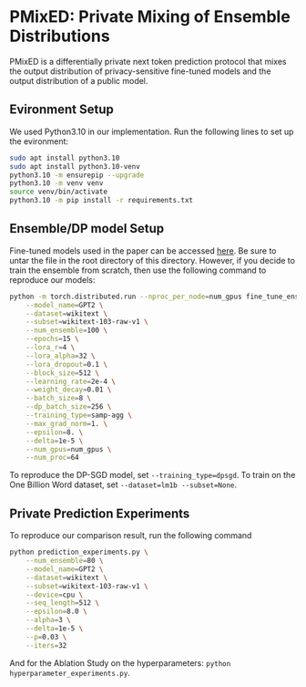 # PMixED: Private Mixing of Ensemble Distributions 

PMixED is a differentially private next token prediction protocol that mixes the output distribution of privacy-sensitive fine-tuned models and the output distribution of a public model.  

## Evironment Setup
We used Python3.10 in our implementation. Run the following lines to set up the evironment: 

```bash
sudo apt install python3.10
sudo apt install python3.10-venv
python3.10 -m ensurepip --upgrade
python3.10 -m venv venv
source venv/bin/activate
python3.10 -m pip install -r requirements.txt
```

## Ensemble/DP model Setup
Fine-tuned models used in the paper can be accessed [here](https://drive.google.com/file/d/1QW70rCqhSPd7KyzrGZk8noK6v5SRArlr/view?usp=sharing). Be sure to untar the file in the root directory of this directory. However, if you decide to train the ensemble from scratch, then use the following command to reproduce our models:

```bash
python -m torch.distributed.run --nproc_per_node=num_gpus fine_tune_ensemble.py \
    --model_name=GPT2 \
    --dataset=wikitext \
    --subset=wikitext-103-raw-v1 \
    --num_ensemble=100 \
    --epochs=15 \
    --lora_r=4 \
    --lora_alpha=32 \
    --lora_dropout=0.1 \
    --block_size=512 \
    --learning_rate=2e-4 \
    --weight_decay=0.01 \
    --batch_size=8 \
    --dp_batch_size=256 \
    --training_type=samp-agg \
    --max_grad_norm=1. \
    --epsilon=8. \
    --delta=1e-5 \
    --num_gpus=num_gpus \
    --num_proc=64
```

To reproduce the DP-SGD model, set ```--training_type=dpsgd```. To train on the One Billion Word dataset, set ```--dataset=lm1b --subset=None```.

## Private Prediction Experiments
To reproduce our comparison result, run the following command
```bash
python prediction_experiments.py \
    --num_ensemble=80 \
    --model_name=GPT2 \
    --dataset=wikitext \
    --subset=wikitext-103-raw-v1 \
    --device=cpu \
    --seq_length=512 \
    --epsilon=8.0 \
    --alpha=3 \
    --delta=1e-5 \
    --p=0.03 \
    --iters=32
```

And for the Ablation Study on the hyperparameters: ```python hyperparameter_experiments.py```.
